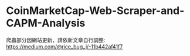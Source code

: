 # CoinMarketCap-Web-Scraper-and-CAPM-Analysis

爬蟲部分因網站更新，請依新文章自行調整: https://medium.com/@rice_bug_j/-11b442af41f7
